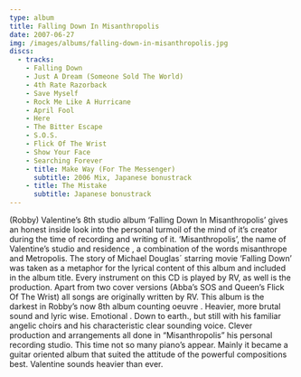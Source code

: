 ```yaml
---
type: album
title: Falling Down In Misanthropolis
date: 2007-06-27
img: /images/albums/falling-down-in-misanthropolis.jpg
discs:
  - tracks:
    - Falling Down
    - Just A Dream (Someone Sold The World)
    - 4th Rate Razorback
    - Save Myself
    - Rock Me Like A Hurricane
    - April Fool
    - Here
    - The Bitter Escape
    - S.O.S.
    - Flick Of The Wrist
    - Show Your Face
    - Searching Forever
    - title: Make Way (For The Messenger)
      subtitle: 2006 Mix, Japanese bonustrack
    - title: The Mistake
      subtitle: Japanese bonustrack
---
```


(Robby) Valentine’s 8th studio album ‘Falling Down In Misanthropolis’ gives an honest inside look into the personal turmoil of the mind of it’s creator during the time of recording and writing of it.
‘Misanthropolis’, the name of Valentine’s studio and residence , a combination of the words misanthrope and Metropolis.
The story of Michael Douglas´ starring movie ‘Falling Down’ was taken as a metaphor for the lyrical content of this album and included in the album title.
Every instrument on this CD is played by RV, as well is the production.
Apart from two cover versions (Abba’s SOS and Queen’s Flick Of The Wrist) all songs are originally written by RV.
This album is the darkest in Robby’s now 8th album counting oeuvre .
Heavier, more brutal sound and lyric wise. Emotional . Down to earth., but still with his familiar angelic choirs and his characteristic clear sounding voice.
Clever production and arrangements all done in “Misanthropolis” his personal recording studio.
This time not so many piano’s appear. Mainly it became a guitar oriented album that suited the attitude of the powerful compositions best.
Valentine sounds heavier than ever.